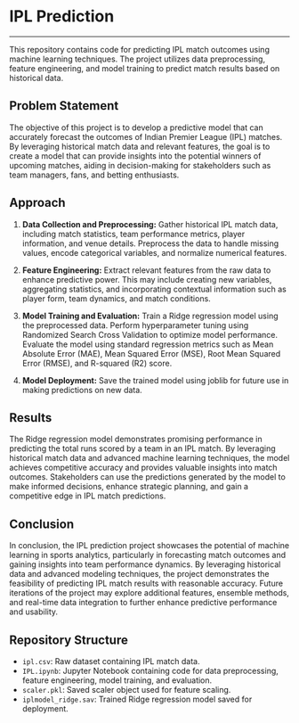 # IPL Prediction

---

This repository contains code for predicting IPL match outcomes using machine learning techniques. The project utilizes data preprocessing, feature engineering, and model training to predict match results based on historical data.

## Problem Statement

The objective of this project is to develop a predictive model that can accurately forecast the outcomes of Indian Premier League (IPL) matches. By leveraging historical match data and relevant features, the goal is to create a model that can provide insights into the potential winners of upcoming matches, aiding in decision-making for stakeholders such as team managers, fans, and betting enthusiasts.

## Approach

1. **Data Collection and Preprocessing:** Gather historical IPL match data, including match statistics, team performance metrics, player information, and venue details. Preprocess the data to handle missing values, encode categorical variables, and normalize numerical features.

2. **Feature Engineering:** Extract relevant features from the raw data to enhance predictive power. This may include creating new variables, aggregating statistics, and incorporating contextual information such as player form, team dynamics, and match conditions.

3. **Model Training and Evaluation:** Train a Ridge regression model using the preprocessed data. Perform hyperparameter tuning using Randomized Search Cross Validation to optimize model performance. Evaluate the model using standard regression metrics such as Mean Absolute Error (MAE), Mean Squared Error (MSE), Root Mean Squared Error (RMSE), and R-squared (R2) score.

4. **Model Deployment:** Save the trained model using joblib for future use in making predictions on new data.

## Results

The Ridge regression model demonstrates promising performance in predicting the total runs scored by a team in an IPL match. By leveraging historical match data and advanced machine learning techniques, the model achieves competitive accuracy and provides valuable insights into match outcomes. Stakeholders can use the predictions generated by the model to make informed decisions, enhance strategic planning, and gain a competitive edge in IPL match predictions.

## Conclusion

In conclusion, the IPL prediction project showcases the potential of machine learning in sports analytics, particularly in forecasting match outcomes and gaining insights into team performance dynamics. By leveraging historical data and advanced modeling techniques, the project demonstrates the feasibility of predicting IPL match results with reasonable accuracy. Future iterations of the project may explore additional features, ensemble methods, and real-time data integration to further enhance predictive performance and usability.

## Repository Structure

- `ipl.csv`: Raw dataset containing IPL match data.
- `IPL.ipynb`: Jupyter Notebook containing code for data preprocessing, feature engineering, model training, and evaluation.
- `scaler.pkl`: Saved scaler object used for feature scaling.
- `iplmodel_ridge.sav`: Trained Ridge regression model saved for deployment.
